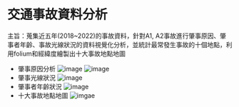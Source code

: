 #  交通事故資料分析
主旨：蒐集近五年(2018~2022)的事故資料，針對A1, A2事故進行肇事原因、肇事者年齡、事故光線狀況的資料視覺化分析，並統計最常發生事故的十個地點，利用folium和經緯度繪製出十大事故地點地圖

- 肇事原因分析
  ![image](https://github.com/lyien1021/Image/blob/08851323b4351f3047949dabdf0d2fc16c1cbdc5/%E8%BB%8A%E7%A6%8D%E8%82%87%E4%BA%8B%E5%8E%9F%E5%9B%A0.png)
  ![image](https://github.com/lyien1021/Image/blob/08851323b4351f3047949dabdf0d2fc16c1cbdc5/%E8%BB%8A%E7%A6%8D%E8%82%87%E4%BA%8B%E5%8E%9F%E5%9B%A0%E5%9C%93%E9%A4%85%E5%9C%96.png)
- 肇事光線狀況
  ![image](https://github.com/lyien1021/Image/blob/08851323b4351f3047949dabdf0d2fc16c1cbdc5/%E8%BB%8A%E7%A6%8D%E8%82%87%E4%BA%8B%E5%85%89%E7%B7%9A%E7%8B%80%E6%B3%81.png)
- 肇事者年齡狀況
  ![image](https://github.com/lyien1021/Image/blob/08851323b4351f3047949dabdf0d2fc16c1cbdc5/%E8%BB%8A%E7%A6%8D%E8%82%87%E4%BA%8B%E8%80%85%E5%B9%B4%E9%BD%A1%E7%8B%80%E6%B3%81.png)
- 十大事故地點地圖
  ![imgae](https://github.com/lyien1021/Image/blob/08851323b4351f3047949dabdf0d2fc16c1cbdc5/%E5%8D%81%E5%A4%A7%E4%BA%8B%E6%95%85%E5%9C%B0%E9%BB%9E%E5%9C%B0%E5%9C%96.png)
